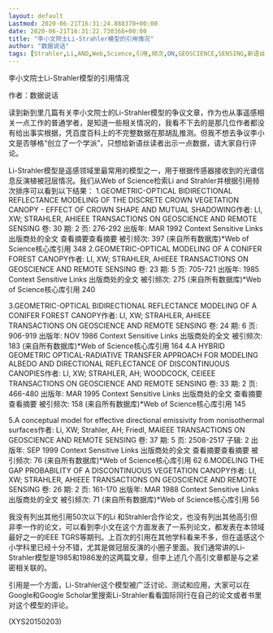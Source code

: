 ```yaml
---
layout: default
Lastmod: 2020-06-21T16:31:24.888370+00:00
date: 2020-06-21T16:31:22.730366+00:00
title: "李小文院士Li-Strahler模型的引用情况"
author: "数据说话"
tags: [Strahler,Li,AND,Web,Science,引用,频次,ON,GEOSCIENCE,SENSING,新语丝]
---
```


李小文院士Li-Strahler模型的引用情况

作者：数据说话

读到新到里几篇有关李小文院士的Li-Strahler模型的争议文章，作为也从事遥感相关一点工作的普通学者，是知道一些相关情况的，我看不下去的是那几位作者都没有给出事实根据，凭百度百科上的不完整数据在那胡乱推测。但我不想去争议李小文是否够格“创立了一个学派”，只想给新语丝读者出示一点数据，请大家自行评论。

Li-Strahler模型是遥感领域里最常用的模型之一，用于根据传感器接收到的光谱信息反演植被冠层情况。我们从Web of Science检索Li and Strahler并根据引用频次排序可以看到以下结果：		1.GEOMETRIC-OPTICAL BIDIRECTIONAL REFLECTANCE MODELING OF THE DISCRETE CROWN VEGETATION CANOPY - EFFECT OF CROWN SHAPE AND MUTUAL SHADOWING作者: LI, XW; STRAHLER, AHIEEE TRANSACTIONS ON GEOSCIENCE AND REMOTE SENSING  卷: 30   期: 2   页: 276-292   出版年: MAR 1992 Context Sensitive Links 出版商处的全文   查看摘要查看摘要	被引频次: 397 (来自所有数据库)*Web of Science核心库引用 348	2.GEOMETRIC-OPTICAL MODELING OF A CONIFER FOREST CANOPY作者: LI, XW; STRAHLER, AHIEEE TRANSACTIONS ON GEOSCIENCE AND REMOTE SENSING  卷: 23   期: 5   页: 705-721   出版年: 1985 Context Sensitive Links 出版商处的全文  	被引频次: 275 (来自所有数据库)*Web of Science核心库引用 240

3.GEOMETRIC-OPTICAL BIDIRECTIONAL REFLECTANCE MODELING OF A CONIFER FOREST CANOPY作者: LI, XW; STRAHLER, AHIEEE TRANSACTIONS ON GEOSCIENCE AND REMOTE SENSING  卷: 24   期: 6   页: 906-919   出版年: NOV 1986 Context Sensitive Links 出版商处的全文  	被引频次: 183 (来自所有数据库)*Web of Science核心库引用 164	4.A HYBRID GEOMETRIC OPTICAL-RADIATIVE TRANSFER APPROACH FOR MODELING ALBEDO AND DIRECTIONAL REFLECTANCE OF DISCONTINUOUS CANOPIES作者: LI, XW; STRAHLER, AH; WOODCOCK, CEIEEE TRANSACTIONS ON GEOSCIENCE AND REMOTE SENSING  卷: 33   期: 2   页: 466-480   出版年: MAR 1995 Context Sensitive Links 出版商处的全文   查看摘要查看摘要	被引频次: 158 (来自所有数据库)*Web of Science核心库引用 145

5.A conceptual model for effective directional emissivity from nonisothermal surfaces作者: Li, XW; Strahler, AH; Friedl, MAIEEE TRANSACTIONS ON GEOSCIENCE AND REMOTE SENSING  卷: 37   期: 5   页: 2508-2517   子辑: 2   出版年: SEP 1999 Context Sensitive Links 出版商处的全文   查看摘要查看摘要	被引频次: 76 (来自所有数据库)*Web of Science核心库引用 62	6.MODELING THE GAP PROBABILITY OF A DISCONTINUOUS VEGETATION CANOPY作者: LI, XW; STRAHLER, AHIEEE TRANSACTIONS ON GEOSCIENCE AND REMOTE SENSING  卷: 26   期: 2   页: 161-170   出版年: MAR 1988 Context Sensitive Links 出版商处的全文  	被引频次: 71 (来自所有数据库)*Web of Science核心库引用 56

我没有列出其他引用50次以下的Li 和Strahler合作论文，也没有列出其他高引但非李一作的论文，可以看到李小文在这个方面发表了一系列论文，都发表在本领域最好之一的IEEE TGRS等期刊。上百次的引用在其他学科看来不多，但在遥感这个小学科里已经十分不错，尤其是做冠层反演的小圈子里面。我们通常讲的Li-Strahler模型是1985和1986发的这两篇文章，但李上述几个高引文章都是与之紧密相关联的。

引用是一个方面，Li-Strahler这个模型被广泛讨论、测试和应用，大家可以在Google和Google Scholar里搜索Li-Strahler看看国际同行在自己的论文或者书里对这个模型的评论。

(XYS20150203)

